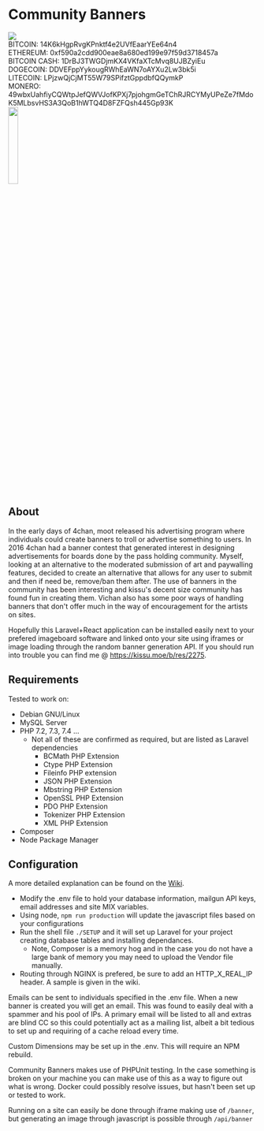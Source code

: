 # Community Banners
<img src="https://api.travis-ci.org/ECHibiki/FreeBanners.svg?branch=dev" /><br/>
BITCOIN: 14K6kHgpRvgKPnktf4e2UVfEaarYEe64n4<br/>
ETHEREUM: 0xf590a2cdd900eae8a680ed199e97f59d3718457a<br/>
BITCOIN CASH: 1DrBJ3TWGDjmKX4VKfaXTcMvq8UJBZyiEu<br/>
DOGECOIN: DDVEFppYykougRWhEaWN7oAYXu2Lw3bk5i<br/>
LITECOIN: LPjzwQjCjMT55W79SPifztGppdbfQQymkP<br/>
MONERO: 49wbxUahfiyCQWtpJefQWVJofKPXj7pjohgmGeTChRJRCYMyUPeZe7fMdoK5MLbsvHS3A3QoB1hWTQ4D8FZFQsh445Gp93K<br/>
<a href="https://www.patreon.com/ECVerniy"><img width="20%" src="https://banners.kissu.moe/static/Patreon_Navy.png" /></a>

## About
In the early days of 4chan, moot released his advertising program where individuals could create banners to troll or advertise something to users. In 2016 4chan had a banner contest that generated interest in designing advertisements for boards done by the pass holding community. Myself, looking at an alternative to the moderated submission of art and paywalling features, decided to create an alternative that allows for any user to submit and then if need be, remove/ban them after.
The use of banners in the community has been interesting and kissu's decent size community has found fun in creating them. Vichan also has some poor ways of handling banners that don't offer much in the way of encouragement for the artists on sites.

Hopefully this Laravel+React application can be installed easily next to your prefered imageboard software and linked onto your site using iframes or image loading through the random banner generation API. If you should run into trouble you can find me @ https://kissu.moe/b/res/2275.

## Requirements
Tested to work on:
- Debian GNU/Linux
- MySQL Server
- PHP 7.2, 7.3, 7.4 ...
    - Not all of these are confirmed as required, but are listed as Laravel dependencies
        - BCMath PHP Extension
        - Ctype PHP Extension
        - Fileinfo PHP extension
        - JSON PHP Extension
        - Mbstring PHP Extension
        - OpenSSL PHP Extension
        - PDO PHP Extension
        - Tokenizer PHP Extension
        - XML PHP Extension
- Composer
- Node Package Manager

## Configuration

A more detailed explanation can be found on the <a href="">Wiki</a>.

- Modify the .env file to hold your database information, mailgun API keys, email addresses and site MIX variables.
- Using node, ```npm run production``` will update the javascript files based on your configurations
- Run the shell file ```./SETUP``` and it will set up Laravel for your project creating database tables and installing dependances.
    - Note, Composer is a memory hog and in the case you do not have a large bank of memory you may need to upload the Vendor file manually.
- Routing through NGINX is prefered, be sure to add an HTTP_X_REAL_IP header. A sample is given in the wiki.

Emails can be sent to individuals specified in the .env file. When a new banner is created you will get an email. This was found to easily deal with a spammer and his pool of IPs. A primary email will be listed to all and extras are blind CC so this could potentially act as a mailing list, albeit a bit tedious to set up and requiring of a cache reload every time.

Custom Dimensions may be set up in the .env. This will require an NPM rebuild.

Community Banners makes use of PHPUnit testing. In the case something is broken on your machine you can make use of this as a way to figure out what is wrong. Docker could possibly resolve issues, but hasn't been set up or tested to work.

Running on a site can easily be done through iframe making use of ```/banner```, but generating an image through javascript is possible through ```/api/banner```
